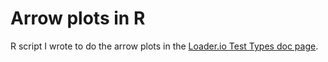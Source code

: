 # Arrow plots in R

R script I wrote to do the arrow plots in the [Loader.io Test Types doc page][1].

[1]: http://support.sds.sendgrid.com/article/109-test-types
